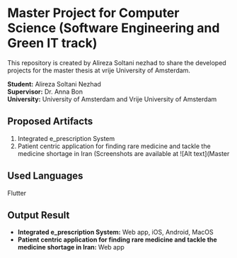 # Master Project for Computer Science (Software Engineering and Green IT track)
This repository is created by Alireza Soltani nezhad to share the developed projects for the master thesis at vrije University of Amsterdam.

**Student:** Alireza Soltani Nezhad  
**Supervisor:** Dr. Anna Bon  
**University:** University of Amsterdam and Vrije University of Amsterdam  

## Proposed Artifacts
1. Integrated e_prescription System
2. Patient centric application for finding rare medicine and tackle the medicine shortage in Iran (Screenshots are available at ![Alt text](Master

## Used Languages
Flutter

## Output Result
- **Integrated e_prescription System:** Web app, iOS, Android, MacOS
- **Patient centric application for finding rare medicine and tackle the medicine shortage in Iran:** Web app
